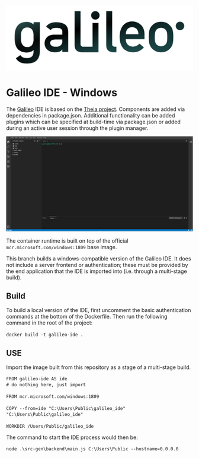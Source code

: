 ![alt](./galileo_pres.png)

# Galileo IDE - Windows

The [Galileo](https://hypernetlabs.io/galileo/) IDE is based on the [Theia project](https://theia-ide.org/).
Components are added via dependencies in package.json. Additional functionality can be added plugins which can
be specified at build-time via package.json or added during an active user session through the plugin manager. 

![alt](./screenshot.png)

The container runtime is built on top of the official `mcr.microsoft.com/windows:1809` base image. 

This branch builds a windows-compatible version of the Galileo IDE. It does not 
include a server frontend or authentication; these must be provided by the end application
that the IDE is imported into (i.e. through a multi-stage build).

## Build

To build a local version of the IDE, first uncomment the basic authentication commands at 
the bottom of the Dockerfile. Then run the following command in the root of the project:

`docker build -t galileo-ide .`

## USE

Import the image built from this repository as a stage of a multi-stage build. 

```
FROM galileo-ide AS ide
# do nothing here, just import

FROM mcr.microsoft.com/windows:1809

COPY --from=ide "C:\Users\Public\galileo_ide" "C:\Users\Public\galileo_ide"

WORKDIR /Users/Public/galileo_ide
```

The command to start the IDE process would then be:

```
node .\src-gen\backend\main.js C:\Users\Public --hostname=0.0.0.0
```